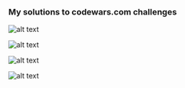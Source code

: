 ### My solutions to codewars.com challenges
![alt text](https://www.codewars.com/users/ayubov/badges/large)

![alt text](https://www.codewars.com/users/ayubov/badges/small)

![alt text](https://www.codewars.com/users/ayubov/badges/micro)

![alt text](https://dev.codewars.com/images/logo-220ae435.png)
